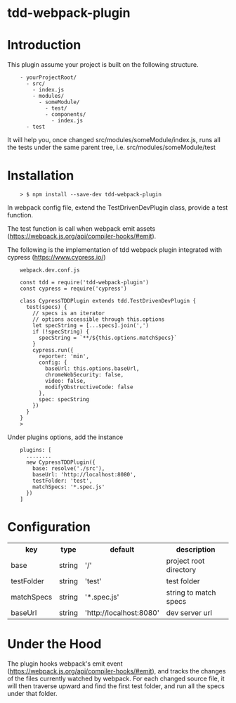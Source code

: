 # tdd-webpack-plugin #

Introduction
============
This plugin assume your project is built on the following structure.

        - yourProjectRoot/
          - src/
            - index.js
            - modules/
              - someModule/
                - test/
                - components/
                  - index.js
          - test

It will help you, once changed src/modules/someModule/index.js, runs all the tests under the same parent tree, i.e. src/modules/someModule/test


Installation
============
        > $ npm install --save-dev tdd-webpack-plugin

In webpack config file, extend the TestDrivenDevPlugin class, provide a test function.

The test function is call when webpack emit assets (https://webpack.js.org/api/compiler-hooks/#emit).

The following is the implementation of tdd webpack plugin integrated with cypress (https://www.cypress.io/)

        webpack.dev.conf.js
        
        const tdd = require('tdd-webpack-plugin')
        const cypress = require('cypress')
        
        class CypressTDDPlugin extends tdd.TestDrivenDevPlugin {
          test(specs) {
            // specs is an iterator
            // options accessible through this.options
            let specString = [...specs].join(',')
            if (!specString) {
              specString = `**/${this.options.matchSpecs}`
            }
            cypress.run({
              reporter: 'min',
              config: {
                baseUrl: this.options.baseUrl,
                chromeWebSecurity: false,
                video: false,
                modifyObstructiveCode: false
              },
              spec: specString
            })
          }
        }
        >

Under plugins options, add the instance

        plugins: [
          ........
          new CypressTDDPlugin({
            base: resolve('./src'),
            baseUrl: 'http://localhost:8080',
            testFolder: 'test',
            matchSpecs: '*.spec.js'
          })
        ]


Configuration
=============
<table>
    <tr>
      <th>key</th><th>type</th><th>default</th><th>description</th>
    </tr>
    <tr>
      <td>base</td><td>string</td><td>'/'</td><td>project root directory</td>
    </tr>
    <tr>
      <td>testFolder</td><td>string</td><td>'test'</td><td>test folder</td>
    </tr>
    <tr>
      <td>matchSpecs</td><td>string</td><td>'*.spec.js'</td><td>string to match specs</td>
    </tr>
    <tr>
      <td>baseUrl</td><td>string</td><td>'http://localhost:8080'</td><td>dev server url</td>
    </tr>
</table>


Under the Hood
==============
The plugin hooks webpack's emit event (https://webpack.js.org/api/compiler-hooks/#emit), and tracks the changes of the files currently watched by webpack. For each changed source file, it will then traverse upward and find the first test folder, and run all the specs under that folder.
